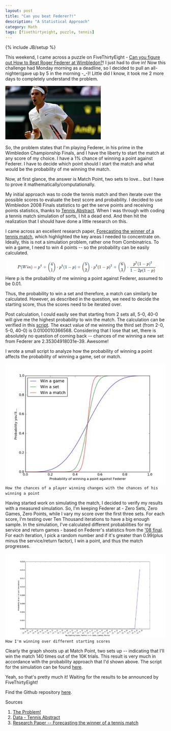 ```yaml
---
layout: post
title: "Can you beat Federer?!"
description: "A Statistical Approach"
category: Math
tags: [fivethirtyeight, puzzle, tennis]
---
```

{% include JB/setup %}

This weekend, I came across a puzzle on FiveThirtyEight - [Can you figure out How to Beat Roger Federer at Wimbledon?](http://fivethirtyeight.com/features/can-you-figure-out-how-to-beat-roger-federer-at-wimbledon/)! I just had to dive in! Now this challenge had Monday morning as a deadline, so I decided to pull an all-nighter(gave up by 5 in the morning -_-)! Little did I know, it took me 2 more days to completely understand the problem. 

![Federer](/images/federer.jpg)

So, the problem states that I'm playing Federer, in his prime in the Wimbledon Championship Finals, and I have the liberty to start the match at any score of my choice. I have a 1% chance of winning a point against Federer. I have to decide which point should I start the match and what would be the probability of me winning the match. 

Now, at first glance, the answer is Match Point, two sets to love... but I have to prove it mathematically/computationally.

My initial approach was to code the tennis match and then iterate over the possible scores to evaluate the best score and probability. I decided to use Wimbledon 2008 Finals statistics to get the serve points and receiving points statistics, thanks to [Tennis Abstract](http://www.tennisabstract.com/cgi-bin/player.cgi?p=RogerFederer&f=A2008qqB2E0). When I was through with coding a tennis match simulation of sorts, I hit a dead end. And then hit the realization that I should have done a little research on this.

I came across an excellent research paper, [Forecasting the winner of a tennis match](http://cdata4.uvt.nl/websitefiles/magnus/paper64.pdf), which highlighted the key areas I needed to concentrate on. Ideally, this is not a simulation problem, rather one from Combinatrics. To win a game, I need to win 4 points -- so the probability can be easily calculated. 

![Equation](/images/eqn.png)
Here p is the probability of me winning a point against Federer, assumed to be 0.01.

Thus, the probability to win a set and therefore, a match can similarly be calculated. However, as described in the question, we need to decide the starting score, thus the scores need to be iterated over. 

Post calculation, I could easily see that starting from 2 sets all, 5-0, 40-0 will give me the highest probability to win the match. The calculation can be verified in this [script](https://github.com/shubh24/beat-federer/blob/master/prob.py). The exact value of me winning the third set (from 2-0, 5-0, 40-0) is 0.0100010366568. Considering that I lose that set, there is absolutely no question of coming back -- chances of me winning a new set from Federer are 2.35304918031e-39. Awesome!

I wrote a small script to analyze how the probability of winning a point affects the probability of winning a game, set or match. 

![Prob](/images/prob1.jpg)
`How the chances of a player winning changes with the chances of his winning a point`

Having started work on simulating the match, I decided to verify my results with a measured simulation. So, I'm keeping Federer at - Zero Sets, Zero Games, Zero Points, while I vary my score over the first three sets. For each score, I'm testing over Ten Thousand iterations to have a big enough sample. In the simulation, I've calculated different probabilities for my service and return games - based on Federer's statistics from the ['08 final](https://www.youtube.com/watch?v=-1yfWb0-jqQ). For each iteration, I pick a random number and if it's greater than 0.99(plus minus the service/return factor), I win a point, and thus the match progresses.

![Score](/images/score1.jpg)
`How I'm winning over different starting scores`

Clearly the graph shoots up at Match Point, two sets up -- indicating that I'll win the match 140 times out of the 10K trials. This result is very much in accordance with the probability approach that I'd shown above. The script for the simulation can be found [here](https://github.com/shubh24/beat-federer/blob/master/simulate.py).

Yeah, so that's pretty much it! Waiting for the results to be announced by FiveThirtyEight!

Find the Github repository [here](github.com/shubh24/beat-federer).  

Sources

1. [The Problem!](fivethirtyeight.com/features/can-you-figure-out-how-to-beat-roger-federer-at-wimbledon/)
2. [Data - Tennis Abstract](http://www.tennisabstract.com/blog/category/win-probability/)
3. [Research Paper -- Forecasting the winner of a tennis match](http://cdata4.uvt.nl/websitefiles/magnus/paper64.pdf)





